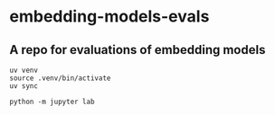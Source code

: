 # embedding-models-evals
## A repo for evaluations of embedding models


```
uv venv
source .venv/bin/activate  
uv sync

python -m jupyter lab
```